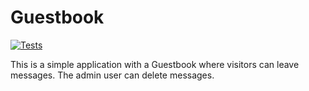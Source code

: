 # Guestbook

[![Tests](https://github.com/Xolof/contact-form/actions/workflows/tests.yml/badge.svg)](https://github.com/Xolof/contact-form/actions/workflows/tests.yml)

This is a simple application with a Guestbook where visitors can leave messages.
The admin user can delete messages.
